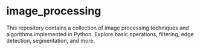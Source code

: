 # image_processing
This repository contains a collection of image processing techniques and algorithms implemented in Python. Explore basic operations, filtering, edge detection, segmentation, and more.
